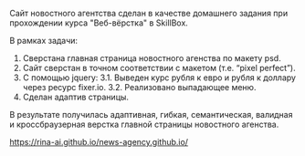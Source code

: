 Сайт новостного агентства сделан в качестве домашнего задания при прохождении курса "Веб-вёрстка" в SkillBox.

В рамках задачи:
1. Сверстана главная страница новостного агенства по макету psd.
2. Сайт сверстан в точном соответствии с макетом (т.е. “pixel perfect”).
3. С помощью jquery:
    3.1. Выведен курс рубля к евро и рубля к доллару через ресурс fixer.io.
    3.2. Реализовано выпадающее меню.
4. Сделан адаптив страницы. 


В результате получилась адаптивная, гибкая, cемантическая, валидная и кроссбраузерная верстка главной страницы новостного агенства.

https://rina-ai.github.io/news-agency.github.io/
